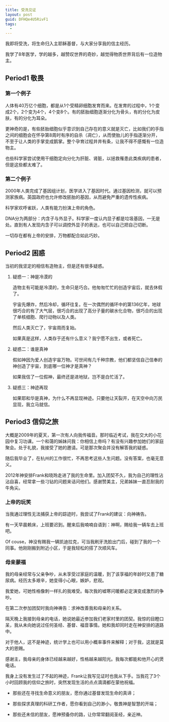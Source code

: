 ```yaml
---
title: 受洗见证
layout: post
guid: DFHQe4U5RivF1
tags:
  - 
---
```


我即将受洗，将生命归入主耶稣基督，与大家分享我的信主经历。

我学了8年医学，学的越多，越赞叹世界的奇妙，越觉得物质世界背后有一位造物主。

## Period1 敬畏

### 第一个例子

人体有40万亿个细胞，都是从1个受精卵细胞发育而来。在发育的过程中，1个变成2个，2个变为4个，4个变8个。有的胚胎细胞逐渐分化为骨头，有的分化为皮肤，有的分化为耳朵。

更神奇的是，有些胚胎细胞似乎意识到自己存在的意义就是灭亡，比如我们的手指之间的细胞会在怀孕第8周时有序的自杀（凋亡），从而使胎儿的手指逐渐分开，不至于让人类的手掌变成鹅掌。整个孕育过程井井有条，让我不得不感慨有一位造物主。

也些科学家尝试使用干细胞定向分化为肝脏、肾脏，以拯救罹患此类疾病的患者，但是这些都太难了。

### 第二个例子

2000年人类完成了基因组计划，医学进入了基因时代。通过基因检测，就可以预测家族病。英国政府也允许修改胚胎的基因，从而避免严重的遗传性疾病。

科学家欢呼雀跃，人类有能力扮演上帝的角色。

DNA分为两部分：内含子与外显子。科学家一度认内显子都是垃圾基因，一无是处。直到有人发现内含子可以调控外显子的表达，也可以自己把自己切断。

一切存在都有上帝的安排，万物都配合如此巧妙。

## Period2 困惑

当初的我坚定的相信有造物主，但是还有很多疑惑。

1.  疑惑一：神是冷漠的

	造物主有可能是冷漠的，生命只是巧合。他匆匆忙忙的创造宇宙后，就去休假了。

	宇宙先爆炸，然后冷却，循环往复。在一次偶然的循环中的第136亿年，地球很巧合的有了大气层，很巧合的出现了高分子量的碳水化合物，很巧合的出现了单核细胞、爬行动物以及人类。

	然后人类灭亡了，宇宙周而复始。

	如果真是这样，人类存于还有什么意义？我宁愿不出生，或者死亡。

2. 疑惑二：谁是真神

	假如神因为爱人创造宇宙万物。可世间有几千种宗教，他们都坚信自己信奉的神创造了宇宙，到底哪一位神才是真神？

	如果我信了一位假神，最终还是进地狱，岂不是白忙活了。

3. 疑惑三：神迹再现

	如果耶和华是真神，为什么不再显现神迹。只要他让天裂开，在天空中向万民显现，我立马就信。


## Period3 信仰之旅

大概是2009年的夏天，第一次有人向我传福音。那时临近考试，我在交大的小花园中复习功课。一个和蔼的姊妹问我：你相信上帝吗？有没有兴趣参加她们的家庭聚会。处于礼貌，我接受了她的邀请。可是那次聚会并没有解答我的疑惑。

随后我毕业了，在杭州的工作很忙，不再思考这些人生问题。没有答案，也毫无意义。

2012年神安排Frank和晓玲走进了我的生命里。加入团契不久，我为自己的理性沾沾自喜，经常拿一些刁钻的问题来诘问他们。感谢赞美主，兄弟姊妹一直忍耐我的牛角尖。

### 上帝的玩笑

当我通过理性无法捕获上帝的踪迹时，我尝试了Frank的建议：向神祷告。

有一天早晨赖床，上班要迟到。醒来后我喃喃自语到：神啊，赐给我一辆车去上班吧。

Of couse，神没有赐我一辆凯迪拉克，可当我刷牙洗脸出门后，碰到了我的一个同事。他刚刚搬到附近小区，于是我轻松的搭了次顺风车。

### 母亲蒙福

我的母亲经常与父亲争吵，从未享受过家庭的温暖，到了该享福的年龄时又患了糖尿病。经历太多艰辛，她变得小心眼，嫉妒，悲观。

我爱她，可她性格像刺一样扎的我难受。每次我的嘘寒问暖都必定演变成激烈的争吵。

在第二次参加团契时我向神祷告：求神改善我和母亲的关系。

隔天晚上我接到母亲的电话，她说她最近参加我们老家村里的团契。我惊的目瞪口呆，我从未向她说过任何圣经、基督、福音事情。她和我却同时走在神安排的道路中。

对于他人，这不是神迹，统计学上也可以用小概率事件来解释；对于我，这就是莫大的恩赐。

感谢主，我母亲的身体已经越来越好，性格越来越阳光。我每次都能和他开心的煲电话。

我身上没有发生过了不起的神迹，Frank让我写见证时也我从下手。当我花了3个小时回顾我的信仰之旅时，突然发现生活的点点滴滴都在蒙他祝福。

* 那些还在寻找生命意义的朋友，愿你通过基督发现生命的真谛；

* 那些探求真理的科研工作者，愿你看到自己的渺小，敬畏神是智慧的开端；

* 那些还未信的朋友，愿神预备你的路，让你常常翻阅圣经，亲近神。


